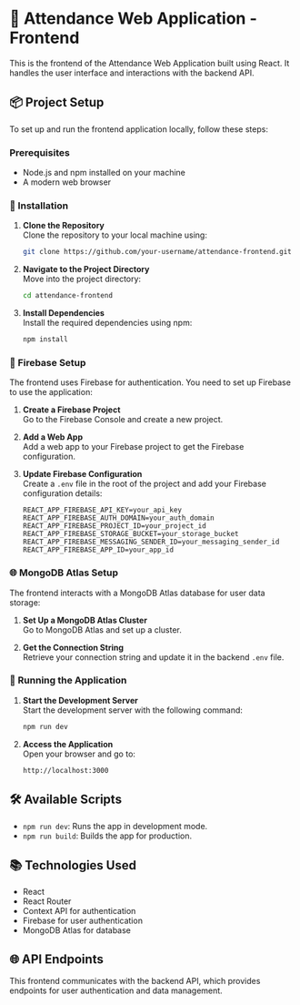 
# 📝 Attendance Web Application - Frontend

This is the frontend of the Attendance Web Application built using React. It handles the user interface and interactions with the backend API.

## 📦 Project Setup

To set up and run the frontend application locally, follow these steps:

### Prerequisites

- Node.js and npm installed on your machine
- A modern web browser

### 🔧 Installation

1. **Clone the Repository**  
   Clone the repository to your local machine using:
   ```bash
   git clone https://github.com/your-username/attendance-frontend.git
   ```

2. **Navigate to the Project Directory**  
   Move into the project directory:
   ```bash
   cd attendance-frontend
   ```

3. **Install Dependencies**  
   Install the required dependencies using npm:
   ```bash
   npm install
   ```

### 🔑 Firebase Setup

The frontend uses Firebase for authentication. You need to set up Firebase to use the application:

1. **Create a Firebase Project**  
   Go to the Firebase Console and create a new project.

2. **Add a Web App**  
   Add a web app to your Firebase project to get the Firebase configuration.

3. **Update Firebase Configuration**  
   Create a `.env` file in the root of the project and add your Firebase configuration details:
   ```env
   REACT_APP_FIREBASE_API_KEY=your_api_key
   REACT_APP_FIREBASE_AUTH_DOMAIN=your_auth_domain
   REACT_APP_FIREBASE_PROJECT_ID=your_project_id
   REACT_APP_FIREBASE_STORAGE_BUCKET=your_storage_bucket
   REACT_APP_FIREBASE_MESSAGING_SENDER_ID=your_messaging_sender_id
   REACT_APP_FIREBASE_APP_ID=your_app_id
   ```

### 🌐 MongoDB Atlas Setup

The frontend interacts with a MongoDB Atlas database for user data storage:

1. **Set Up a MongoDB Atlas Cluster**  
   Go to MongoDB Atlas and set up a cluster.

2. **Get the Connection String**  
   Retrieve your connection string and update it in the backend `.env` file.

### 🚀 Running the Application

1. **Start the Development Server**  
   Start the development server with the following command:
   ```bash
   npm run dev
   ```

2. **Access the Application**  
   Open your browser and go to:
   ```arduino
   http://localhost:3000
   ```

## 🛠️ Available Scripts

- `npm run dev`: Runs the app in development mode.
- `npm run build`: Builds the app for production.

## 📚 Technologies Used

- React
- React Router
- Context API for authentication
- Firebase for user authentication
- MongoDB Atlas for database

## 🌐 API Endpoints

This frontend communicates with the backend API, which provides endpoints for user authentication and data management.
